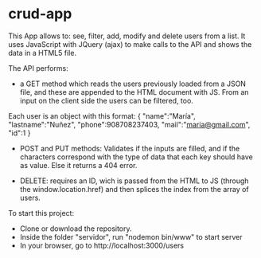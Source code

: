 # crud-app

This App allows to: see, filter, add, modify and delete users from a list. It uses JavaScript with JQuery (ajax) to make calls to the API and shows the data in a HTML5 file.

The API performs:
- a GET method which reads the users previously loaded from a JSON file, and these are appended to the HTML document with JS. From an input on the client side the users can be filtered, too.

Each user is an object with this format: 
{
    "name":"María",
    "lastname":"Nuñez",
    "phone":908708237403,
    "mail":"maria@gmail.com",
    "id":1
}
- POST and PUT methods: Validates if the inputs are filled, and if the characters correspond with the type of data that each key should have as value. Else it returns a 404 error. 

- DELETE: requires an ID, wich is passed from the HTML to JS (through the window.location.href) and then splices the index from the array of users.

To start this project:

- Clone or download the repository.
- Inside the folder "servidor", run "nodemon bin/www" to start server
- In your browser, go to http://localhost:3000/users
